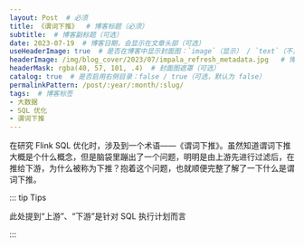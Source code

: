 ```yaml
---
layout: Post  # 必须
title: 《谓词下推》  # 博客标题（必须）
subtitle:  # 博客副标题（可选）
date: 2023-07-19  # 博客日期，会显示在文章头部（可选）
useHeaderImage: true  # 是否在博客中显示封面图：`image`（显示） / `text`（不显示）（可选，默认为 `text`）
headerImage: /img/blog_cover/2023/07/impala_refresh_metadata.jpg   # 博客封面图（必须，即使上一项选了 `text`，图片也需要在首页显示）
headerMask: rgba(40, 57, 101, .4)  # 封面图遮罩（可选）
catalog: true  # 是否启用右侧目录：false / true（可选，默认为 false）
permalinkPattern: /post/:year/:month/:slug/
tags:  # 博客标签
- 大数据
- SQL 优化
- 谓词下推
---
```


在研究 Flink SQL 优化时，涉及到一个术语——《谓词下推》。虽然知道谓词下推大概是个什么概念，但是脑袋里蹦出了一个问题，明明是由上游先进行过滤后，在推给下游，为什么被称为下推？抱着这个问题，也就顺便完整了解了一下什么是谓词下推。

::: tip Tips

此处提到“上游”、“下游”是针对 SQL 执行计划而言

:::

## 

